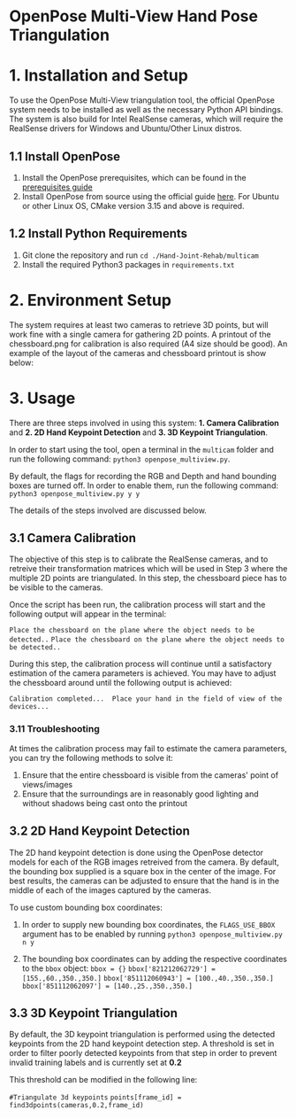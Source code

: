 # OpenPose Multi-View Hand Pose Triangulation


# 1. Installation and Setup

To use the OpenPose Multi-View triangulation tool, the official OpenPose system needs to be installed as well as the necessary Python API bindings. The system is also build for Intel RealSense cameras, which will require the RealSense drivers for Windows and Ubuntu/Other Linux distros. 

## 1.1 Install OpenPose

1.  Install the OpenPose prerequisites, which can be found in the [prerequisites guide](https://github.com/CMU-Perceptual-Computing-Lab/openpose/blob/master/doc/prerequisites.md)
2. Install OpenPose from source using the official guide [here](https://github.com/CMU-Perceptual-Computing-Lab/openpose/blob/master/doc/installation.md#installation). For Ubuntu or other Linux OS, CMake version 3.15 and above is required. 

## 1.2 Install Python Requirements

1. Git clone the repository and run `cd ./Hand-Joint-Rehab/multicam`
2. Install the required Python3 packages in `requirements.txt`

# 2. Environment Setup

The system requires at least two cameras to retrieve 3D points, but will work fine with a single camera for gathering 2D points. A printout of the chessboard.png for calibration is also required (A4 size should be good). An example of the layout of the cameras and chessboard printout is show below:



# 3. Usage

There are three steps involved in using this system: **1. Camera Calibration** and **2. 2D Hand Keypoint Detection** and **3. 3D Keypoint Triangulation**. 

In order to start using the tool, open a terminal in the `multicam` folder and run the following command:
`python3 openpose_multiview.py`. 

By default, the flags for recording the RGB and Depth and hand bounding boxes are turned off. In order to enable them, run the following command: `python3 openpose_multiview.py y y`

The details of the steps involved are discussed below.
## 3.1 Camera Calibration

The objective of this step is to calibrate the RealSense cameras, and to retreive their transformation matrices which will be used in Step 3 where the multiple 2D points are triangulated. In this step, the chessboard piece has to be visible to the cameras.

Once the script has been run, the calibration process will start and the following output will appear in the terminal:

`Place the chessboard on the plane where the object needs to be detected..`
`Place the chessboard on the plane where the object needs to be detected..`

During this step, the calibration process will continue until a satisfactory estimation of the camera parameters is achieved. You may have to adjust the chessboard around until the following output is achieved:

`Calibration completed... 
Place your hand in the field of view of the devices...`

### 3.11 Troubleshooting

At times the calibration process may fail to estimate the camera parameters, you can try the following methods to solve it:

1. Ensure that the entire chessboard is visible from the cameras' point of views/images
2. Ensure that the surroundings are in reasonably good lighting and without shadows being cast onto the printout

## 3.2 2D Hand Keypoint Detection

The 2D hand keypoint detection is done using the OpenPose detector models for each of the RGB images retreived from the camera. By default, the bounding box supplied is a square box in the center of the image. For best results, the cameras can be adjusted to ensure that the hand is in the middle of each of the images captured by the cameras.

To use custom bounding box coordinates:

1. In order to supply new bounding box coordinates, the `FLAGS_USE_BBOX` argument has to be enabled by running `python3 openpose_multiview.py n y`

2. The bounding box coordinates can by adding the respective coordinates to the `bbox` object:
`bbox = {}`
`bbox['821212062729'] = [155.,60.,350.,350.]`
`bbox['851112060943'] = [100.,40.,350.,350.]`
`bbox['851112062097'] = [140.,25.,350.,350.]`

## 3.3 3D Keypoint Triangulation

By default, the 3D keypoint triangulation is performed using the detected keypoints from the 2D hand keypoint detection step. A threshold is set in order to filter poorly detected keypoints from that step in order to prevent invalid training labels and is currently set at **0.2**

This threshold can be modified in the following line:

`#Triangulate 3d keypoints`
`points[frame_id] = find3dpoints(cameras,0.2,frame_id)`

